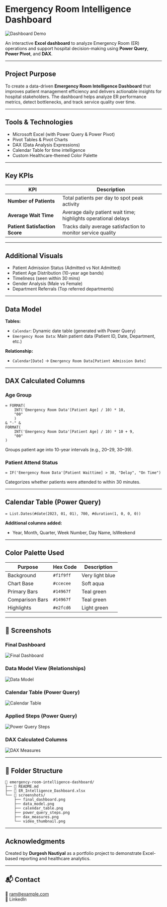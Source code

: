 #  Emergency Room Intelligence Dashboard
![Dashboard Demo](screenshots/dashboard_demo.gif)

An interactive **Excel dashboard** to analyze Emergency Room (ER) operations and support hospital decision-making using **Power Query**, **Power Pivot**, and **DAX**.

---

##  Project Purpose
To create a data-driven **Emergency Room Intelligence Dashboard** that improves patient management efficiency and delivers actionable insights for hospital stakeholders. The dashboard helps analyze ER performance metrics, detect bottlenecks, and track service quality over time.

---

##  Tools & Technologies
-  Microsoft Excel (with Power Query & Power Pivot)
-  Pivot Tables & Pivot Charts
-  DAX (Data Analysis Expressions)
-  Calendar Table for time intelligence
-  Custom Healthcare-themed Color Palette

---

##  Key KPIs
| KPI | Description |
|-----|-------------|
| **Number of Patients** | Total patients per day to spot peak activity |
| **Average Wait Time** | Average daily patient wait time; highlights operational delays |
| **Patient Satisfaction Score** | Tracks daily average satisfaction to monitor service quality |

---

##  Additional Visuals
- Patient Admission Status (Admitted vs Not Admitted)
- Patient Age Distribution (10-year age bands)
- Timeliness (seen within 30 mins)
- Gender Analysis (Male vs Female)
- Department Referrals (Top referred departments)

---

##  Data Model
**Tables:**
- `Calendar`: Dynamic date table (generated with Power Query)
- `Emergency Room Data`: Main patient data (Patient ID, Date, Department, etc.)

**Relationship:**
- `Calendar[Date]` → `Emergency Room Data[Patient Admission Date]`

---

##  DAX Calculated Columns

###  Age Group
```dax
= FORMAT(
    INT('Emergency Room Data'[Patient Age] / 10) * 10,
    "00"
    )
& "-" &
FORMAT(
    INT('Emergency Room Data'[Patient Age] / 10) * 10 + 9,
    "00"
)
```
Groups patient age into 10-year intervals (e.g., 20–29, 30–39).

###  Patient Attend Status
```dax
= IF('Emergency Room Data'[Patient Waittime] > 30, "Delay", "On Time")
```
Categorizes whether patients were attended to within 30 minutes.

---

##  Calendar Table (Power Query)
```powerquery
= List.Dates(#date(2023, 01, 01), 700, #duration(1, 0, 0, 0))
```

**Additional columns added:**
- Year, Month, Quarter, Week Number, Day Name, IsWeekend

---

##  Color Palette Used
| Purpose | Hex Code | Description |
|---------|----------|-------------|
| Background | `#f1f9ff` | Very light blue |
| Chart Base | `#ccecee` | Soft aqua |
| Primary Bars | `#14967f` | Teal green |
| Comparison Bars | `#14967f` | Teal green |
| Highlights  | `#e2fcd6` | Light green |

---

## 📸 Screenshots

###  Final Dashboard
![Final Dashboard](screenshots/final_dashboard.png)

###  Data Model View (Relationships)
![Data Model](screenshots/data_model.png)

###  Calendar Table (Power Query)
![Calendar Table](screenshots/calendar_table.png)

###  Applied Steps (Power Query)
![Power Query Steps](screenshots/power_query_steps.png)

###  DAX Calculated Columns
![DAX Measures](screenshots/dax_measures.png)

---


## 📂 Folder Structure
```
📁 emergency-room-intelligence-dashboard/
├── 📄 README.md
├── 📄 ER_Intelligence_Dashboard.xlsx
└── 📁 screenshots/
    ├── final_dashboard.png
    ├── data_model.png
    ├── calendar_table.png
    ├── power_query_steps.png
    ├── dax_measures.png
    └── video_thumbnail.png

```

---

##  Acknowledgments
Created by **Durgesh Nautiyal** as a portfolio project to demonstrate Excel-based reporting and healthcare analytics.

---

## 📬 Contact
📧 ram@example.com  
🔗 LinkedIn
